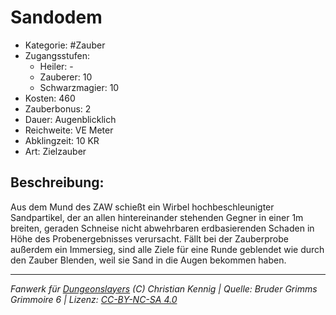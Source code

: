 # Sandodem

- Kategorie: #Zauber
- Zugangsstufen:
  - Heiler: -
  - Zauberer: 10
  - Schwarzmagier: 10
- Kosten: 460
- Zauberbonus: 2
- Dauer: Augenblicklich
- Reichweite: VE Meter
- Abklingzeit: 10 KR
- Art: Zielzauber

## Beschreibung:

Aus dem Mund des ZAW schießt ein Wirbel hochbeschleunigter Sandpartikel, der an allen hintereinander stehenden Gegner in einer 1m breiten, geraden Schneise nicht abwehrbaren erdbasierenden Schaden in Höhe des Probenergebnisses verursacht. Fällt bei der Zauberprobe außerdem ein Immersieg, sind alle Ziele für eine Runde geblendet wie durch den Zauber Blenden, weil sie Sand in die Augen bekommen haben.

---

_Fanwerk für [Dungeonslayers](https://www.dungeonslayers.net/) (C) Christian Kennig | Quelle: Bruder Grimms Grimmoire 6 | Lizenz: [CC-BY-NC-SA 4.0](https://creativecommons.org/licenses/by-nc-sa/4.0/deed.de)_
